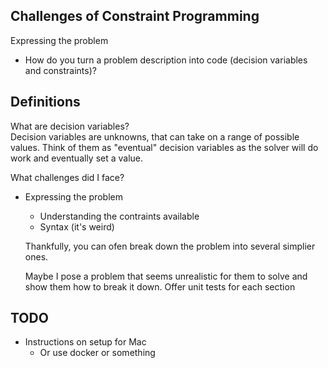 ## Challenges of Constraint Programming

Expressing the problem
 - How do you turn a problem description into code (decision variables and constraints)?


## Definitions

What are decision variables?  
Decision variables are unknowns, that can take on a range of possible values. Think of them as "eventual" decision variables as the solver will do work and eventually set a value. 


What challenges did I face?
 - Expressing the problem
    - Understanding the contraints available
    - Syntax (it's weird)
 
    Thankfully, you can ofen break down the problem into several simplier ones.

    Maybe I pose a problem that seems unrealistic for them to solve and show them how to break it down.
    Offer unit tests for each section

## TODO
 - Instructions on setup for Mac
    - Or use docker or something